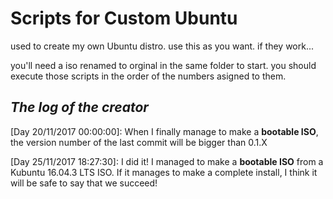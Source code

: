 # Scripts for Custom Ubuntu
used to create my own Ubuntu distro. use this as you want. if they work...

you'll need a iso renamed to orginal in the same folder to start.
you should execute those scripts in the order of the numbers asigned to them.

## _The log of the creator_

[Day 20/11/2017 00:00:00]: When I finally manage to make a **bootable ISO**, the version number of the last commit will be bigger than 0.1.X

[Day 25/11/2017 18:27:30]: I did it! I managed to make a **bootable ISO** from a Kubuntu 16.04.3 LTS ISO. If it manages to make a complete install, I think it will be safe to say that we succeed!
